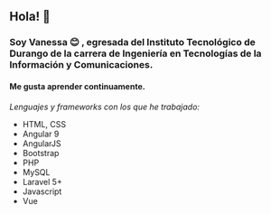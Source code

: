 ## Hola! 👋
### Soy Vanessa :blush: , egresada del Instituto Tecnológico de Durango de la carrera de Ingeniería en Tecnologías de la Información y Comunicaciones.

#### Me gusta aprender continuamente. 

*Lenguajes y frameworks con los que he trabajado:*
- HTML, CSS
- Angular 9
- AngularJS
- Bootstrap
- PHP
- MySQL
- Laravel 5+
- Javascript
- Vue


<!--
**Vanessa-SC/Vanessa-SC** is a ✨ _special_ ✨ repository because its `README.md` (this file) appears on your GitHub profile.

Here are some ideas to get you started:

- 🔭 I’m currently working on ...
- 🌱 I’m currently learning ...
- 👯 I’m looking to collaborate on ...
- 🤔 I’m looking for help with ...
- 💬 Ask me about ...
- 📫 How to reach me: ...
- 😄 Pronouns: ...
- ⚡ Fun fact: ...
-->
